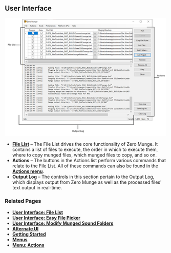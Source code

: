 ## User Interface

![Overview of User Interface](images/ui_overview.png)

- [**File List**](topic_ui_filelist.html) – The File List drives the core functionality of Zero Munge. It contains a list of files to execute, the order in which to execute them, where to copy munged files, which munged files to copy, and so on.
- **Actions** – The buttons in the Actions list perform various commands that relate to the File List. All of these commands can also be found in the [**Actions menu**](topic_menu_actions.html).
- **Output Log** – The controls in this section pertain to the Output Log, which displays output from Zero Munge as well as the processed files' text output in real-time.

### Related Pages

- [**User Interface: File List**](topic_ui_filelist.html)
- [**User Interface: Easy File Picker**](topic_ui_easyfilepicker.html)
- [**User Interface: Modify Munged Sound Folders**](topic_ui_modifymungedsoundfolders.html)
- [**Alternate UI**](topic_ui_alternate_ui.html)
- [**Getting Started**](topic_gs.html)
- [**Menus**](topic_menu.html)
- [**Menu: Actions**](topic_menu_actions.html)